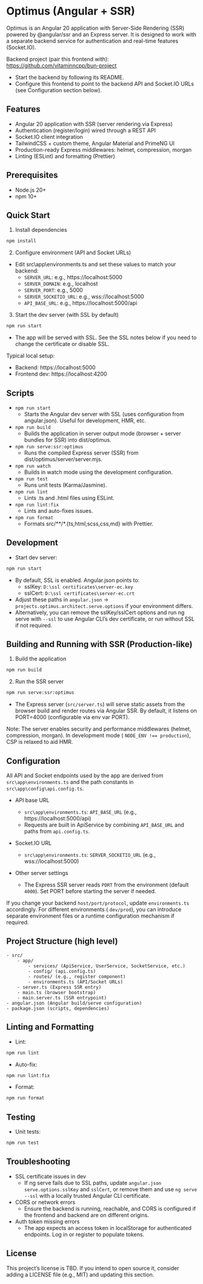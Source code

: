 # Optimus (Angular + SSR)

Optimus is an Angular 20 application with Server-Side Rendering (SSR) powered by @angular/ssr and an Express server. It
is designed to work with a separate backend service for authentication and real-time features (Socket.IO).

Backend project (pair this frontend with):
https://github.com/vitaminncpp/bun-project

- Start the backend by following its README.
- Configure this frontend to point to the backend API and Socket.IO URLs (see Configuration section below).

## Features

- Angular 20 application with SSR (server rendering via Express)
- Authentication (register/login) wired through a REST API
- Socket.IO client integration
- TailwindCSS + custom theme, Angular Material and PrimeNG UI
- Production-ready Express middlewares: helmet, compression, morgan
- Linting (ESLint) and formatting (Prettier)

## Prerequisites

- Node.js 20+
- npm 10+

## Quick Start

1) Install dependencies

```bash
npm install
```

2) Configure environment (API and Socket URLs)

- Edit src\app\environments.ts and set these values to match your backend:
    - `SERVER_URL`: e.g., https://localhost:5000
    - `SERVER_DOMAIN`: e.g., localhost
    - `SERVER_PORT`: e.g., 5000
    - `SERVER_SOCKETIO_URL`: e.g., wss://localhost:5000
    - `API_BASE_URL`: e.g., https://localhost:5000/api

3) Start the dev server (with SSL by default)

```bash
npm run start
```
- The app will be served with SSL. See the SSL notes below if you need to change the certificate or disable SSL.

Typical local setup:

- Backend: https://localhost:5000
- Frontend dev: https://localhost:4200

## Scripts

- `npm run start`
    - Starts the Angular dev server with SSL (uses configuration from angular.json). Useful for development, HMR, etc.
- `npm run build`
    - Builds the application in server output mode (browser + server bundles for SSR) into dist/optimus.
- `npm run serve:ssr:optimus`
    - Runs the compiled Express server (SSR) from dist/optimus/server/server.mjs.
- `npm run watch`
    - Builds in watch mode using the development configuration.
- `npm run test`
    - Runs unit tests (Karma/Jasmine).
- `npm run lint`
    - Lints .ts and .html files using ESLint.
- `npm run lint:fix`
    - Lints and auto-fixes issues.
- `npm run format`
    - Formats src/**/*.{ts,html,scss,css,md} with Prettier.

## Development

- Start dev server: 
```bash
npm run start
```
- By default, SSL is enabled. Angular.json points to:
    - sslKey: `D:\ssl certificates\server-ec.key`
    - sslCert: `D:\ssl certificates\server-ec.crt`
- Adjust these paths in `angular.json` -> `projects.optimus.architect.serve.options` if your environment differs.
- Alternatively, you can remove the sslKey/sslCert options and run ng serve with `--ssl` to use Angular CLI’s dev
  certificate, or run without SSL if not required.

## Building and Running with SSR (Production-like)

1) Build the application
```bash 
npm run build
```

2) Run the SSR server
```bash 
npm run serve:ssr:optimus
```
- The Express server (`src/server.ts`) will serve static assets from the browser build and render routes via Angular SSR.
  By default, it listens on PORT=4000 (configurable via env var PORT).

Note: The server enables security and performance middlewares (helmet, compression, morgan). In development mode (
`NODE_ENV !== production`), CSP is relaxed to aid HMR.

## Configuration

All API and Socket endpoints used by the app are derived from `src\app\environments.ts` and the path constants in
`src\app\config\api.config.ts`.

- API base URL
    - `src\app\environments.ts`: `API_BASE_URL` (e.g., https://localhost:5000/api)
    - Requests are built in ApiService by combining `API_BASE_URL` and paths from `api.config.ts`.

- Socket.IO URL
    - `src\app\environments.ts`: `SERVER_SOCKETIO_URL` (e.g., wss://localhost:5000)

- Other server settings
    - The Express SSR server reads `PORT` from the environment (default `4000`). Set PORT before starting the server if
      needed.

If you change your backend `host/port/protocol`, update `environments.ts` accordingly. For different environments (
`dev/prod`), you can introduce separate environment files or a runtime configuration mechanism if required.

## Project Structure (high level)
```textmate
- src/
    - app/
        - services/ (ApiService, UserService, SocketService, etc.)
        - config/ (api.config.ts)
        - routes/ (e.g., register component)
        - environments.ts (API/Socket URLs)
    - server.ts (Express SSR entry)
    - main.ts (browser bootstrap)
    - main.server.ts (SSR entrypoint)
- angular.json (Angular build/serve configuration)
- package.json (scripts, dependencies)
```

## Linting and Formatting

- Lint: 
```bash
npm run lint
```
- Auto-fix: 
 ```bash
npm run lint:fix
````
- Format: 
```bash
npm run format
````

## Testing

- Unit tests: 
```bash
npm run test
```

## Troubleshooting

- SSL certificate issues in dev
    - If ng serve fails due to SSL paths, update `angular.json` `serve.options.sslKey` and `sslCert`, or remove them and use
      `ng serve --ssl` with a locally trusted Angular CLI certificate.
- CORS or network errors
    - Ensure the backend is running, reachable, and CORS is configured if the frontend and backend are on different
      origins.
- Auth token missing errors
    - The app expects an access token in localStorage for authenticated endpoints. Log in or register to populate
      tokens.

## License

This project’s license is TBD. If you intend to open source it, consider adding a LICENSE file (e.g., MIT) and updating
this section.
